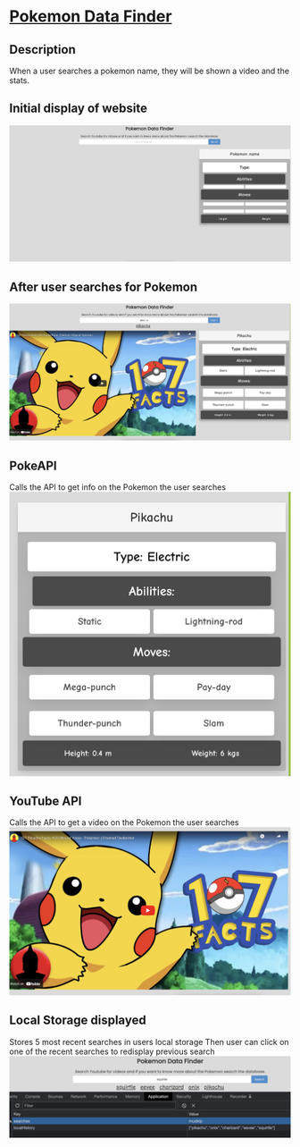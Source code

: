 <h1><a href="https://jamehzlee.github.io/Project-1-Group-2/">Pokemon Data Finder<a></h1>

## Description
When a user searches a pokemon name, they will be shown a video and the stats.

## Initial display of website 
![start page](./assets/images/start-page.png)

## After user searches for Pokemon
![displayed page](./assets/images/display-page.png)

## PokeAPI
Calls the API to get info on the Pokemon the user searches 
![stats](./assets/images/stats.png)

## YouTube API
Calls the API to get a video on the Pokemon the user searches
![youtube](./assets/images/youtube.png)


## Local Storage displayed
Stores 5 most recent searches in users local storage
Then user can click on one of the recent searches to redisplay previous search
![searches](./assets/images/searches.png)
